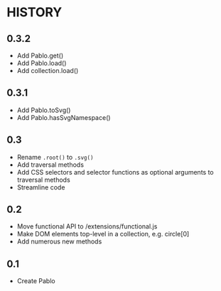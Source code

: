 # HISTORY

## 0.3.2
* Add Pablo.get()
* Add Pablo.load()
* Add collection.load()

## 0.3.1
* Add Pablo.toSvg()
* Add Pablo.hasSvgNamespace()

## 0.3
* Rename `.root()` to `.svg()`
* Add traversal methods
* Add CSS selectors and selector functions as optional arguments to traversal methods
* Streamline code

## 0.2
* Move functional API to /extensions/functional.js
* Make DOM elements top-level in a collection, e.g. circle\[0\]
* Add numerous new methods

## 0.1
* Create Pablo
